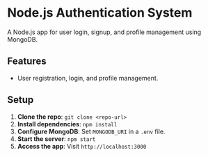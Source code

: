 # Node.js Authentication System

A Node.js app for user login, signup, and profile management using MongoDB.

## Features
- User registration, login, and profile management.

## Setup
1. **Clone the repo**: `git clone <repo-url>`
2. **Install dependencies**: `npm install`
3. **Configure MongoDB**: Set `MONGODB_URI` in a `.env` file.
4. **Start the server**: `npm start`
5. **Access the app**: Visit `http://localhost:3000`

